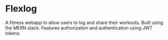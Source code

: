 # Flexlog

A fitness webapp to allow users to log and share their workouts. Built using the MERN stack. Features authorization and authentication using JWT tokens.
